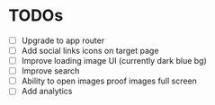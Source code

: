 # TODOs

- [ ] Upgrade to app router
- [ ] Add social links icons on target page
- [ ] Improve loading image UI (currently dark blue bg)
- [ ] Improve search
- [ ] Ability to open images proof images full screen
- [ ] Add analytics
